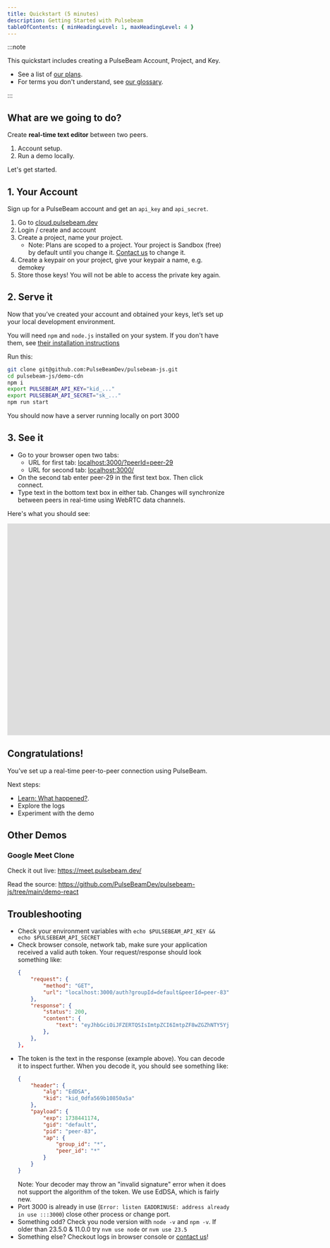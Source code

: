 ```yaml
---
title: Quickstart (5 minutes)
description: Getting Started with Pulsebeam
tableOfContents: { minHeadingLevel: 1, maxHeadingLevel: 4 }
---
```


:::note

This quickstart includes creating a PulseBeam Account, Project, and Key. 

* See a list of [our plans](https://pulsebeam.dev/#pricing).
* For terms you don't understand, see [our glossary](/docs/concepts/terms).

:::

## What are we going to do?
 
Create **real-time text editor** between two peers.

1. Account setup. 
1. Run a demo locally. 

Let's get started.

## 1. Your Account

Sign up for a PulseBeam account and get an `api_key` and `api_secret`.

1. Go to [cloud.pulsebeam.dev](https://cloud.pulsebeam.dev) 
1. Login / create and account
1. Create a project, name your project. 
    * Note: Plans are scoped to a project. Your project is Sandbox (free) by default until you change it. [Contact us](/docs/community-and-support/support/) to change it.
1. Create a keypair on your project, give your keypair a name, e.g. demokey
1. Store those keys! You will not be able to access the private key again.

## 2. Serve it

Now that you’ve created your account and obtained your keys, let’s set up your local development environment.

You will need `npm` and `node.js` installed on your system. If you don't have them, see <a href="https://docs.npmjs.com/downloading-and-installing-node-js-and-npm" target="_blank">their installation instructions</a>

Run this:
```bash
git clone git@github.com:PulseBeamDev/pulsebeam-js.git
cd pulsebeam-js/demo-cdn
npm i
export PULSEBEAM_API_KEY="kid_..."
export PULSEBEAM_API_SECRET="sk_..."
npm run start
```

You should now have a server running locally on port 3000

## 3. See it

* Go to your browser open two tabs:
    * URL for first tab: <a href="http://localhost:3000/?peerId=peer-29" target="_blank" rel="noreferrer noopener">localhost:3000/?peerId=peer-29</a>
    * URL for second tab: <a href="http://localhost:3000/" target="_blank" rel="noreferrer noopener">localhost:3000/</a>
* On the second tab enter peer-29 in the first text box. Then click connect.
* Type text in the bottom text box in either tab. Changes will synchronize between peers in real-time using WebRTC data channels.

Here's what you should see:
<iframe style="height: 480px;" id="ytplayer" type="text/html" title="YouTube video player Quickstart Successful Output" width="2000" height="1000"
src="https://www.youtube.com/embed/Y9mKCrlLu7k?si=HDNMFjK6LaXSy61X?loop=1&modestbranding=1&playsinline=1&color=white&iv_load_policy=3"
frameborder="0" allowfullscreen allow="accelerometer; autoplay; clipboard-write; encrypted-media; gyroscope; picture-in-picture; web-share" referrerpolicy="strict-origin-when-cross-origin"></iframe>

## Congratulations! 

You’ve set up a real-time peer-to-peer connection using PulseBeam. 

Next steps:
* [Learn: What happened?](/docs/getting-started/what-happened/). 
* Explore the logs
* Experiment with the demo

## Other Demos

### Google Meet Clone

Check it out live: https://meet.pulsebeam.dev/

Read the source: https://github.com/PulseBeamDev/pulsebeam-js/tree/main/demo-react

## Troubleshooting
* Check your environment variables with `echo $PULSEBEAM_API_KEY && echo $PULSEBEAM_API_SECRET`
* Check browser console, network tab, make sure your application received a valid auth token. Your request/response should look something like:
    ```json
    {
        "request": {
            "method": "GET",
            "url": "localhost:3000/auth?groupId=default&peerId=peer-83",
        },
        "response": {
            "status": 200,
            "content": {
                "text": "eyJhbGciOiJFZERTQSIsImtpZCI6ImtpZF8wZGZhNTY5YjEwODUwYTVhIn0.eyJleHAiOjE3Mzg0NDExNzQsImdpZCI6ImRlZmF1bHQiLCJwaWQiOiJwZWVyLTgzIiwiYXAiOnsiZ3JvdXBfaWQiOiIqIiwicGVlcl9pZCI6IioifX0.QJwbVIknJjOmEQSP4P7hhZUncSfErgu-8tXrGbQfYEeYfW-U54nsUii_eiS7FTkmRuQFHV29UA0QsJ_ScvJeCQ"
            },
        },
    },
    ```
* The token is the text in the response (example above). You can decode it to inspect further. When you decode it, you should see something like:
    ```json
    {
        "header": {
            "alg": "EdDSA",
            "kid": "kid_0dfa569b10850a5a"
        },
        "payload": {
            "exp": 1738441174,
            "gid": "default",
            "pid": "peer-83",
            "ap": {
                "group_id": "*",
                "peer_id": "*"
            }
        }
    }
    ```
    Note: Your decoder may throw an "invalid signature" error when it does not support the algorithm of the token. We use EdDSA, which is fairly new.
* Port 3000 is already in use (`Error: listen EADDRINUSE: address already in use :::3000`) close other process or change port.
* Something odd? Check you node version with `node -v` and `npm -v`. If older than 23.5.0 & 11.0.0 try `nvm use node` or `nvm use 23.5`
* Something else? Checkout logs in browser console or [contact us](/docs/community-and-support/support/)!
